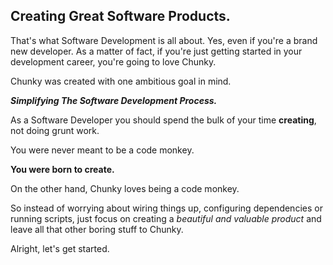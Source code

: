 ## Creating Great Software Products.

That's what Software Development is all about. Yes, even if you're a brand new developer. As a matter of fact, if you're just getting started in your development career, you're going to love Chunky.

Chunky was created with one ambitious goal in mind.

**_Simplifying The Software Development Process._**

As a Software Developer you should spend the bulk of your time **creating**, not doing grunt work.

You were never meant to be a code monkey.

**You were born to create.**

On the other hand, Chunky loves being a code monkey.

So instead of worrying about wiring things up, configuring dependencies or running scripts, just focus on creating a _beautiful and valuable product_ and leave all that other boring stuff to Chunky.

Alright, let's get started.
